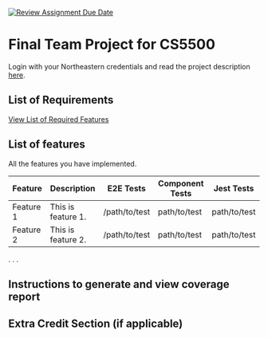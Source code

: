 [![Review Assignment Due Date](https://classroom.github.com/assets/deadline-readme-button-24ddc0f5d75046c5622901739e7c5dd533143b0c8e959d652212380cedb1ea36.svg)](https://classroom.github.com/a/37vDen4S)
# Final Team Project for CS5500

Login with your Northeastern credentials and read the project description [here](https://northeastern-my.sharepoint.com/:w:/g/personal/j_mitra_northeastern_edu/ETUqq9jqZolOr0U4v-gexHkBbCTAoYgTx7cUc34ds2wrTA?e=URQpeI).

## List of Requirements
[View List of Required Features](https://docs.google.com/document/d/1GK8ENPpDvcV6Z5iWohmAPjmR76EHyWVnKtPXWwGFc5w/edit?usp=sharing)

## List of features

All the features you have implemented. 

| Feature   | Description        | E2E Tests     | Component Tests | Jest Tests   |
|-----------|--------------------|---------------|-----------------|--------------|
| Feature 1 | This is feature 1. | /path/to/test | path/to/test    | path/to/test |
| Feature 2 | This is feature 2. | /path/to/test | path/to/test    | path/to/test |
. . .

## Instructions to generate and view coverage report 

## Extra Credit Section (if applicable)